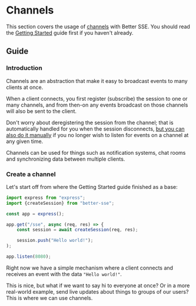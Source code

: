 # Channels

This section covers the usage of [channels](./api.md#channels) with Better SSE. You should read the [Getting Started](./getting-started.md) guide first if you haven't already.

## Guide

### Introduction

Channels are an abstraction that make it easy to broadcast events to many clients at once.

When a client connects, you first register (subscribe) the session to one or many channels, and from then-on any events broadcast on those channels will also be sent to the client.

Don't worry about deregistering the session from the channel; that is automatically handled for you when the session disconnects, [but you can also do it manually](./api.md#createchannel%3A-(...args%3A-constructorparameters<typeof-channel>)-%3D>-channel) if you no longer wish to listen for events on a channel at any given time.

Channels can be used for things such as notification systems, chat rooms and synchronizing data between multiple clients.

### Create a channel

Let's start off from where the Getting Started guide finished as a base:

```javascript
import express from "express";
import {createSession} from "better-sse";

const app = express();

app.get("/sse", async (req, res) => {
	const session = await createSession(req, res);

	session.push("Hello world!");
);

app.listen(8080);
```

Right now we have a simple mechanism where a client connects and receives an event with the data `"Hello world!"`.

This is nice, but what if we want to say hi to everyone at once? Or in a more real-world example, send live updates about things to groups of our users? This is where we can use channels.
